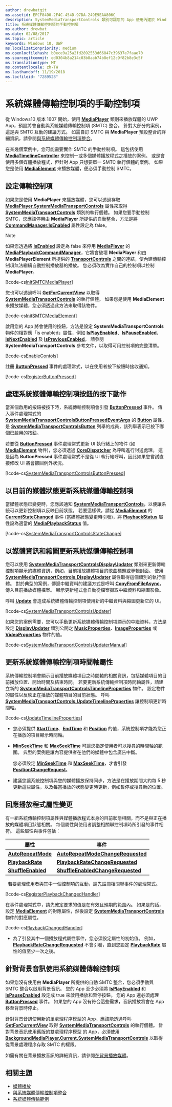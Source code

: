 ```yaml
---
author: drewbatgit
ms.assetid: EFCF84D0-2F4C-454D-97DA-249E9EAA806C
description: SystemMediaTransportControls 類別可讓您的 App 使用內建於 Windows 的系統媒體傳輸控制項，以及更新控制項顯示您 App 目前正在播放之媒體的相關中繼資料。
title: 系統媒體傳輸控制項的手動控制項
ms.author: drewbat
ms.date: 02/08/2017
ms.topic: article
keywords: Windows 10, UWP
ms.localizationpriority: medium
ms.openlocfilehash: b0ece9a25a2fd2892553d66847c39637e7faae70
ms.sourcegitcommit: ed0304b8a214c03b8aab74b8ef12c9f82b8e3c5f
ms.translationtype: MT
ms.contentlocale: zh-TW
ms.lasthandoff: 11/19/2018
ms.locfileid: "7289528"
---
```

# <a name="manual-control-of-the-system-media-transport-controls"></a>系統媒體傳輸控制項的手動控制項


從 Windows10 版本 1607 開始，使用 [**MediaPlayer**](https://msdn.microsoft.com/library/windows/apps/Windows.Media.Playback.MediaPlayer) 類別來播放媒體的 UWP App，預設將會自動與系統媒體傳輸控制項 (SMTC) 整合。 針對大部分的案例，這是與 SMTC 互動的建議方式。 如需自訂 SMTC 與 **MediaPlayer** 預設整合的詳細資訊，請參閱[與系統媒體傳輸控制項整合](integrate-with-systemmediatransportcontrols.md)。

在某幾個案例中，您可能需要實作 SMTC 的手動控制項。 這包括使用 [**MediaTimelineController**](https://msdn.microsoft.com/library/windows/apps/Windows.Media.MediaTimelineController) 來控制一或多個媒體播放程式之播放的案例。 或是會使用多個媒體播放程式，但針對 App 只想要單一 SMTC 執行個體的案例。 如果您是使用 [**MediaElement**](https://msdn.microsoft.com/library/windows/apps/Windows.UI.Xaml.Controls.MediaElement) 來播放媒體，便必須手動控制 SMTC。

## <a name="set-up-transport-controls"></a>設定傳輸控制項
如果您是使用 **MediaPlayer** 來播放媒體，您可以透過存取 [**MediaPlayer.SystemMediaTransportControls**](https://msdn.microsoft.com/library/windows/apps/Windows.Media.Playback.MediaPlayer.SystemMediaTransportControls) 屬性來取得 [**SystemMediaTransportControls**](https://msdn.microsoft.com/library/windows/apps/Windows.Media.SystemMediaTransportControls) 類別的執行個體。 如果您要手動控制 SMTC，您應該停用由 **MediaPlayer** 所提供的自動整合，方法是將 [**CommandManager.IsEnabled**](https://msdn.microsoft.com/library/windows/apps/Windows.Media.Playback.MediaPlaybackCommandManager.IsEnabled) 屬性設定為 false。

> [!NOTE] 
> 如果您透過將 [**IsEnabled**](https://msdn.microsoft.com/library/windows/apps/Windows.Media.Playback.MediaPlaybackCommandManager.IsEnabled) 設定為 false 來停用 [**MediaPlayer**](https://msdn.microsoft.com/library/windows/apps/Windows.Media.Playback.MediaPlayer) 的 [**MediaPlaybackCommandManager**](https://msdn.microsoft.com/library/windows/apps/Windows.Media.Playback.MediaPlaybackCommandManager)，它將會破壞 **MediaPlayer** 和由 **MediaPlayerElement** 所提供的 [**TransportControls**](https://msdn.microsoft.com/library/windows/apps/Windows.UI.Xaml.Controls.MediaPlayerElement.TransportControls) 之間的連結，使內建傳輸控制項無法繼續自動控制播放器的播放。 您必須改為實作自己的控制項以控制 **MediaPlayer**。

[!code-cs[InitSMTCMediaPlayer](./code/SMTCWin10/cs/MainPage.xaml.cs#SnippetInitSMTCMediaPlayer)]

您也可以透過呼叫 [**GetForCurrentView**](https://msdn.microsoft.com/library/windows/apps/dn278708) 以取得 [**SystemMediaTransportControls**](https://msdn.microsoft.com/library/windows/apps/dn278677) 的執行個體。 如果您是使用 **MediaElement** 來播放媒體，您必須透過此方法來取得該物件。

[!code-cs[InitSMTCMediaElement](./code/SMTCWin10/cs/MainPage.xaml.cs#SnippetInitSMTCMediaElement)]

啟用您的 App 將會使用的按鈕，方法是設定 **SystemMediaTransportControls** 物件的相對應「is enabled」屬性，例如 [**IsPlayEnabled**](https://msdn.microsoft.com/library/windows/apps/dn278714)、[**IsPauseEnabled**](https://msdn.microsoft.com/library/windows/apps/dn278713)、[**IsNextEnabled**](https://msdn.microsoft.com/library/windows/apps/dn278712) 及 [**IsPreviousEnabled**](https://msdn.microsoft.com/library/windows/apps/dn278715)。 請參閱 **SystemMediaTransportControls** 參考文件，以取得可用控制項的完整清單。

[!code-cs[EnableContols](./code/SMTCWin10/cs/MainPage.xaml.cs#SnippetEnableContols)]

註冊 [**ButtonPressed**](https://msdn.microsoft.com/library/windows/apps/dn278706) 事件的處理常式，以在使用者按下按鈕時接收通知。

[!code-cs[RegisterButtonPressed](./code/SMTCWin10/cs/MainPage.xaml.cs#SnippetRegisterButtonPressed)]

## <a name="handle-system-media-transport-controls-button-presses"></a>處理系統媒體傳輸控制項按鈕的按下動作

當某個啟用的按鈕被按下時，系統傳輸控制項會引發 [**ButtonPressed**](https://msdn.microsoft.com/library/windows/apps/dn278706) 事件。 傳入事件處理常式的 [**SystemMediaTransportControlsButtonPressedEventArgs**](https://msdn.microsoft.com/library/windows/apps/dn278683) 的 [**Button**](https://msdn.microsoft.com/library/windows/apps/dn278685) 屬性，是 [**SystemMediaTransportControlsButton**](https://msdn.microsoft.com/library/windows/apps/dn278681) 列舉的成員，該列舉表示已按下哪個已啟用的按鈕。

若要從 [**ButtonPressed**](https://msdn.microsoft.com/library/windows/apps/dn278706) 事件處理常式更新 UI 執行緒上的物件 (如 [**MediaElement**](https://msdn.microsoft.com/library/windows/apps/br242926) 物件)，您必須透過 [**CoreDispatcher**](https://msdn.microsoft.com/library/windows/apps/br208211) 為呼叫進行封送處理。 這是因為 **ButtonPressed** 事件處理常式不是從 UI 執行緒呼叫，因此如果您嘗試直接修改 UI 將會擲回例外狀況。

[!code-cs[SystemMediaTransportControlsButtonPressed](./code/SMTCWin10/cs/MainPage.xaml.cs#SnippetSystemMediaTransportControlsButtonPressed)]

## <a name="update-the-system-media-transport-controls-with-the-current-media-status"></a>以目前的媒體狀態更新系統媒體傳輸控制項

當媒體狀態已變更時，您應該通知 [**SystemMediaTransportControls**](https://msdn.microsoft.com/library/windows/apps/dn278677)，以便讓系統可以更新控制項以反映目前狀態。 若要這樣做，請從 [**MediaElement**](https://msdn.microsoft.com/library/windows/apps/br242926) 的 [**CurrentStateChanged**](https://msdn.microsoft.com/library/windows/apps/br227375) 事件 (當媒體狀態變更時引發)，將 [**PlaybackStatus**](https://msdn.microsoft.com/library/windows/apps/dn278719) 屬性設為適當的 [**MediaPlaybackStatus**](https://msdn.microsoft.com/library/windows/apps/dn278665) 值。

[!code-cs[SystemMediaTransportControlsStateChange](./code/SMTCWin10/cs/MainPage.xaml.cs#SnippetSystemMediaTransportControlsStateChange)]

## <a name="update-the-system-media-transport-controls-with-media-info-and-thumbnails"></a>以媒體資訊和縮圖更新系統媒體傳輸控制項

您可以使用 [**SystemMediaTransportControlsDisplayUpdater**](https://msdn.microsoft.com/library/windows/apps/dn278686) 類別來更新傳輸控制項顯示的媒體資訊，例如，目前播放媒體項目的歌曲標題或專輯封面。 使用 [**SystemMediaTransportControls.DisplayUpdater**](https://msdn.microsoft.com/library/windows/apps/dn278707) 屬性取得這個類別的執行個體。 對於典型的案例，傳遞中繼資料的建議方式是呼叫 [**CopyFromFileAsync**](https://msdn.microsoft.com/library/windows/apps/dn278694)，傳入目前播放媒體檔案。 顯示更新程式會自動從檔案擷取中繼資料和縮圖影像。

呼叫 [**Update**](https://msdn.microsoft.com/library/windows/apps/dn278701) 會造成系統媒體傳輸控制項使用新的中繼資料與縮圖更新它的 UI。

[!code-cs[SystemMediaTransportControlsUpdater](./code/SMTCWin10/cs/MainPage.xaml.cs#SnippetSystemMediaTransportControlsUpdater)]

如果您的案例需要，您可以手動更新系統媒體傳輸控制項顯示的中繼資料，方法是設定 [**DisplayUpdater**](https://msdn.microsoft.com/library/windows/apps/dn278707) 類別公開之 [**MusicProperties**](https://msdn.microsoft.com/library/windows/apps/dn278696)、[**ImageProperties**](https://msdn.microsoft.com/library/windows/apps/dn278695) 或 [**VideoProperties**](https://msdn.microsoft.com/library/windows/apps/dn278702) 物件的值。

[!code-cs[SystemMediaTransportControlsUpdaterManual](./code/SMTCWin10/cs/MainPage.xaml.cs#SystemMediaTransportControlsUpdaterManual)]

## <a name="update-the-system-media-transport-controls-timeline-properties"></a>更新系統媒體傳輸控制項時間軸屬性

系統傳輸控制項會顯示目前播放媒體項目之時間軸的相關資訊，包括媒體項目的目前播放位置、開始時間及結束時間。 若要更新系統傳輸控制項時間軸屬性，請建立新的 [**SystemMediaTransportControlsTimelineProperties**](https://msdn.microsoft.com/library/windows/apps/mt218746) 物件。 設定物件的屬性以反映正在播放的媒體項目的目前狀態。 呼叫 [**SystemMediaTransportControls.UpdateTimelineProperties**](https://msdn.microsoft.com/library/windows/apps/mt218760) 讓控制項更新時間軸。

[!code-cs[UpdateTimelineProperties](./code/SMTCWin10/cs/MainPage.xaml.cs#SnippetUpdateTimelineProperties)]

-   您必須提供 [**StartTime**](https://msdn.microsoft.com/library/windows/apps/mt218751)、[**EndTime**](https://msdn.microsoft.com/library/windows/apps/mt218747) 和 [**Position**](https://msdn.microsoft.com/library/windows/apps/mt218755) 的值，系統控制項才能為您正在播放的項目顯示時間軸。

-   [**MinSeekTime**](https://msdn.microsoft.com/library/windows/apps/mt218749) 和 [**MaxSeekTime**](https://msdn.microsoft.com/library/windows/apps/mt218748) 可讓您指定使用者可以搜尋的時間軸的範圍。 典型的案例是讓內容提供者在他們的媒體中包含廣告中斷。

    您必須設定 [**MinSeekTime**](https://msdn.microsoft.com/library/windows/apps/mt218749) 和 [**MaxSeekTime**](https://msdn.microsoft.com/library/windows/apps/mt218748)，才會引發 [**PositionChangeRequest**](https://msdn.microsoft.com/library/windows/apps/mt218755)。

-   建議您讓系統控制項與您的媒體播放保持同步，方法是在播放期間大約每 5 秒更新這些屬性，以及每當播放的狀態變更時更新，例如暫停或搜尋新的位置。

## <a name="respond-to-player-property-changes"></a>回應播放程式屬性變更

有一組系統傳輸控制項屬性與媒體播放程式本身的目前狀態相關，而不是與正在播放的媒體項目狀態相關。 每個屬性與使用者調整相關聯控制項時所引發的事件相符。 這些屬性與事件包括：

| 屬性                                                                  | 事件                                                                                                   |
|---------------------------------------------------------------------------|---------------------------------------------------------------------------------------------------------|
| [**AutoRepeatMode**](https://msdn.microsoft.com/library/windows/apps/mt218753) | [**AutoRepeatModeChangeRequested**](https://msdn.microsoft.com/library/windows/apps/mt218754) |
| [**PlaybackRate**](https://msdn.microsoft.com/library/windows/apps/mt218756)     | [**PlaybackRateChangeRequested**](https://msdn.microsoft.com/library/windows/apps/mt218757)     |
| [**ShuffleEnabled**](https://msdn.microsoft.com/library/windows/apps/mt218758) | [**ShuffleEnabledChangeRequested**](https://msdn.microsoft.com/library/windows/apps/mt218759) |

 
若要處理使用者與其中一個控制項的互動，請先註冊相關聯事件的處理常式。

[!code-cs[RegisterPlaybackChangedHandler](./code/SMTCWin10/cs/MainPage.xaml.cs#SnippetRegisterPlaybackChangedHandler)]

在事件處理常式中，請先確定要求的值是在有效且預期的範圍內。 如果是的話，設定 [**MediaElement**](https://msdn.microsoft.com/library/windows/apps/br242926) 的對應屬性，然後設定 [**SystemMediaTransportControls**](https://msdn.microsoft.com/library/windows/apps/dn278677) 物件的對應屬性。

[!code-cs[PlaybackChangedHandler](./code/SMTCWin10/cs/MainPage.xaml.cs#SnippetPlaybackChangedHandler)]

-   為了引發其中一個播放程式屬性事件，您必須設定屬性的初始值。 例如，[**PlaybackRateChangeRequested**](https://msdn.microsoft.com/library/windows/apps/mt218757) 不會引發，直到您設定 [**PlaybackRate**](https://msdn.microsoft.com/library/windows/apps/mt218756) 屬性的值至少一次之後。

## <a name="use-the-system-media-transport-controls-for-background-audio"></a>針對背景音訊使用系統媒體傳輸控制項

如果您沒有使用由 **MediaPlayer** 所提供的自動 SMTC 整合，您必須手動與 SMTC 整合以啟用背景音訊。 您的 App 至少必須將 [**IsPlayEnabled**](https://msdn.microsoft.com/library/windows/apps/dn278714) 和 [**IsPauseEnabled**](https://msdn.microsoft.com/library/windows/apps/dn278713) 設定成 true 來啟用播放和暫停按鈕。 您的 App 還必須處理 [**ButtonPressed**](https://msdn.microsoft.com/library/windows/apps/dn278706) 事件。 如果您的 App 沒有符合這些需求，音訊播放將會在 App 移至背景時停止。

針對背景音訊使用新的單處理程序模型的 App，應該能透過呼叫 [**GetForCurrentView**](https://msdn.microsoft.com/library/windows/apps/dn278708) 取得 [**SystemMediaTransportControls**](https://msdn.microsoft.com/library/windows/apps/dn278677) 的執行個體。 針對背景音訊使用舊版的雙處理程序模型 的 App，必須使用 [**BackgroundMediaPlayer.Current.SystemMediaTransportControls**](https://msdn.microsoft.com/library/windows/apps/dn926635) 以取得從背景處理程序存取 SMTC 的權限。

如需有關在背景播放音訊的詳細資訊，請參閱[在背景播放媒體](background-audio.md)。

## <a name="related-topics"></a>相關主題
* [媒體播放](media-playback.md)
* [與系統媒體傳輸控制項整合](integrate-with-systemmediatransportcontrols.md) 
* [系統媒體傳輸範例](https://github.com/Microsoft/Windows-universal-samples/tree/dev/Samples/SystemMediaTransportControls) 

 




